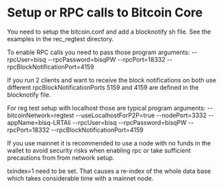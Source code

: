 ﻿Setup or RPC calls to Bitcoin Core
====================

You need to setup the bitcoin.conf and add a blocknotify sh file. See the examples in the rec_regtest directory.

To enable RPC calls you need to pass those program arguments:
--rpcUser=bisq --rpcPassword=bisqPW --rpcPort=18332 --rpcBlockNotificationPort=4159

If you run 2 clients and want to receive the block notifications on both use different rpcBlockNotificationPorts
5159 and 4159 are defined in the blocknotify file.

For reg test setup with localhost those are typical program arguments:
--bitcoinNetwork=regtest --useLocalhostForP2P=true --nodePort=3332 --appName=bisq-LRTAli --rpcUser=bisq --rpcPassword=bisqPW --rpcPort=18332 --rpcBlockNotificationPort=4159

If you use mainnet it is recommended to use a node with no funds in the wallet to avoid security risks when 
enabling rpc or take sufficient precautions from from network setup.

txindex=1 need to be set. That causes a re-index of the whole data base which takes considerable time with a 
mainnet node.
